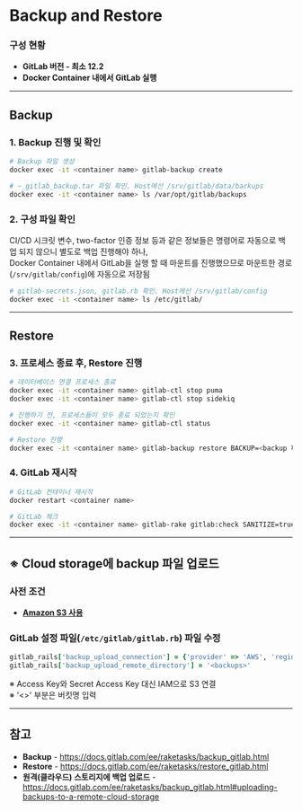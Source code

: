 # Backup and Restore

### 구성 현황
- **GitLab 버전 - 최소 12.2**
- **Docker Container 내에서 GitLab 실행**

<hr>

## Backup
### 1. Backup 진행 및 확인
```bash
# Backup 파일 생성
docker exec -it <container name> gitlab-backup create

# ~_gitlab_backup.tar 파일 확인. Host에선 /srv/gitlab/data/backups
docker exec -it <container name> ls /var/opt/gitlab/backups
```

### 2. 구성 파일 확인
CI/CD 시크릿 변수, two-factor 인증 정보 등과 같은 정보들은 명령어로 자동으로 백업 되지 않으니 별도로 백업 진행해야 하나,  
Docker Container 내에서 GitLab을 실행 할 때 마운트를 진행했으므로 마운트한 경로(`/srv/gitlab/config`)에 자동으로 저장됨
```bash
# gitlab-secrets.json, gitlab.rb 확인. Host에선 /srv/gitlab/config
docker exec -it <container name> ls /etc/gitlab/
```

<hr>

## Restore
### 3. 프로세스 종료 후, Restore 진행
```bash
# 데이터베이스 연결 프로세스 종료
docker exec -it <container name> gitlab-ctl stop puma
docker exec -it <container name> gitlab-ctl stop sidekiq

# 진행하기 전, 프로세스들이 모두 종료 되었는지 확인
docker exec -it <container name> gitlab-ctl status

# Restore 진행
docker exec -it <container name> gitlab-backup restore BACKUP=<backup 파일 명에서 _gitlab_backup.tar를 제외하고 입력>
```

### 4. GitLab 재시작
```bash
# GitLab 컨테이너 재시작
docker restart <container name>

# GitLab 체크
docker exec -it <container name> gitlab-rake gitlab:check SANITIZE=true
```

<hr>

## ※ Cloud storage에 backup 파일 업로드
### 사전 조건
- **[Amazon S3 사용](https://github.com/kva231/GitLab-Note/blob/master/GitLab/Amazon%20S3%20%EC%82%AC%EC%9A%A9.md)**

### GitLab 설정 파일(`/etc/gitlab/gitlab.rb`) 파일 수정
```ruby
gitlab_rails['backup_upload_connection'] = {'provider' => 'AWS', 'region' => 'ap-northeast-2', 'use_iam_profile' => true }
gitlab_rails['backup_upload_remote_directory'] = '<backups>'
```
※ Access Key와 Secret Access Key 대신 IAM으로 S3 연결  
※ '<>' 부분은 버킷명 입력

<hr>

## 참고
- **Backup** - https://docs.gitlab.com/ee/raketasks/backup_gitlab.html
- **Restore** - https://docs.gitlab.com/ee/raketasks/restore_gitlab.html
- **원격(클라우드) 스토리지에 백업 업로드** - https://docs.gitlab.com/ee/raketasks/backup_gitlab.html#uploading-backups-to-a-remote-cloud-storage

